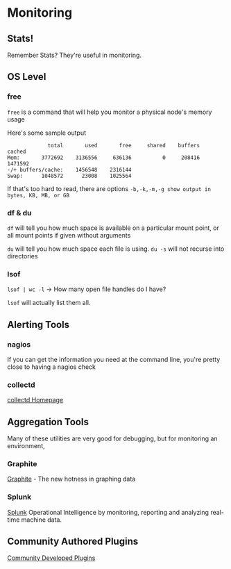# Monitoring #

## Stats! ##
Remember Stats? They're useful in monitoring.

## OS Level ##
### free ###
`free` is a command that will help you monitor a physical node's memory usage

Here's some sample output

```
             total       used       free     shared    buffers     cached
Mem:       3772692    3136556     636136          0     208416    1471592
-/+ buffers/cache:    1456548    2316144
Swap:      1048572      23008    1025564
```

If that's too hard to read, there are options `-b,-k,-m,-g show output in bytes, KB, MB, or GB`

### df & du ###
`df` will tell you how much space is available on a particular mount point, or all mount points if given without arguments

`du` will tell you how much space each file is using. `du -s` will not recurse into directories

### lsof ###
`lsof | wc -l` -> How many open file handles do I have?

`lsof` will actually list them all.

## Alerting Tools ##

### nagios ###
If you can get the information you need at the command line, you're pretty close to having a nagios check

### collectd ###
[collectd Homepage](http://collectd.org/)

## Aggregation Tools ##
Many of these utilities are very good for debugging, but for monitoring an environment, 

### Graphite ###
[Graphite](http://graphite.wikidot.com/) - The new hotness in graphing data

### Splunk ###
[Splunk](http://www.splunk.com/) Operational Intelligence by monitoring, reporting and analyzing real-time machine data.

## Community Authored Plugins ##
[Community Developed Plugins](http://wiki.basho.com/Community-Developed-Libraries-and-Projects.html#Monitoring%2C-Management%2C-and-GUI-Tools)